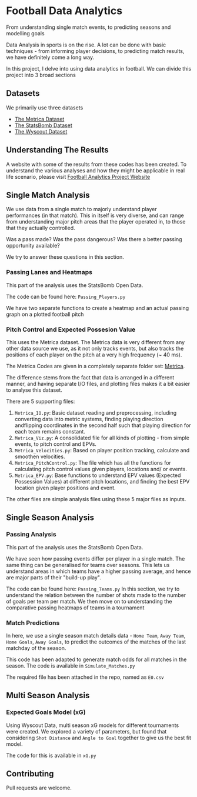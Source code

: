# Football Data Analytics

From understanding single match events, to predicting seasons and modelling goals

Data Analysis in sports is on the rise. A lot can be done with basic techniques - from informing player decisions, to predicting match results, we have definitely come a long way. 

In this project, I delve into using data analytics in football. We can divide this project into 3 broad sections

## Datasets
We primarily use three datasets

- [The Metrica Dataset](https://github.com/metrica-sports/sample-data)
- [The StatsBomb Dataset](https://github.com/statsbomb/open-data)
- [The Wyscout Dataset](https://figshare.com/collections/Soccer_match_event_dataset/4415000/2)

## Understanding The Results
A website with some of the results from these codes has been created. To understand the various analyses and how they might be applicable in real life scenario, please visit [Football Analytics Project Website](https://shreyasagarwal31.wixsite.com/portfolio/football-analytics)

## Single Match Analysis

We use data from a single match to majorly understand player performances (in that match). This in itself is very diverse, and can range from understanding major pitch areas that the player operated in, to those that they actually controlled.

Was a pass made? Was the pass dangerous? Was there a better passing opportunity available? 

We try to answer these questions in this section.

### Passing Lanes and Heatmaps

This part of the analysis uses the StatsBomb Open Data. 

The code can be found here: `Passing_Players.py`

We have two separate functions to create a heatmap and an actual passing graph on a plotted football pitch

### Pitch Control and Expected Possesion Value

This uses the Metrica dataset. The Metrica data is very different from any other data source we use, as it not only tracks events, but also tracks the positions of each player on the pitch at a very high frequency (~ 40 ms). 

The Metrica Codes are given in a completely separate folder set: [Metrica](https://github.com/Shreyas3105/football-analytics/tree/main/Metrica).

The difference stems from the fact that data is arranged in a different manner, and having separate I/O files, and plotting files makes it a bit easier to analyse this dataset.

There are 5 supporting files:

1. `Metrica_IO.py`: Basic dataset reading and preprocessing, including converting data into metric systems, finding playing direction andflipping coordinates in the second half such that playing direction for each team remains constant.
2. `Metrica_Viz.py`: A consolidated file for all kinds of plotting - from simple events, to pitch control and EPVs.
3. `Metrica_Velocities.py`: Based on player position tracking, calculate and smoothen velocities.
4. `Metrica_PitchControl.py`: The file which has all the functions for calculating pitch control values given players, locations and/ or events.
5. `Metrica_EPV.py`: Base functions to understand EPV values (Expected Possession Values) at different pitch locations, and finding the best EPV location given player positions and event.

The other files are simple analysis files using these 5 major files as inputs.

## Single Season Analysis
### Passing Analysis 
This part of the analysis uses the StatsBomb Open Data. 

We have seen how passing events differ per player in a single match. The same thing can be generalised for teams over seasons. This lets us understand areas in which teams have a higher passing average, and hence are major parts of their "build-up play".

The code can be found here: `Passing_Teams.py`
In this section, we try to understand the relation between the number of shots made to the number of goals per team per match. We then move on to understanding the comparative passing heatmaps of teams in a tournament

### Match Predictions

In here, we use a single season match details data - `Home Team`, `Away Team`, `Home Goals`, `Away Goals`, to predict the outcomes of the matches of the last matchday of the season. 

This code has been adapted to generate match odds for all matches in the season. The code is available in `Simulate_Matches.py`

The required file has been attached in the repo, named as `E0.csv`

## Multi Season Analysis
### Expected Goals Model (xG)
Using Wyscout Data, multi season xG models for different tournaments were created. We explored a variety of parameters, but found that considering `Shot Distance` and `Angle to Goal` together to give us the best fit model.

The code for this is available in `xG.py`


## Contributing

Pull requests are welcome. 

